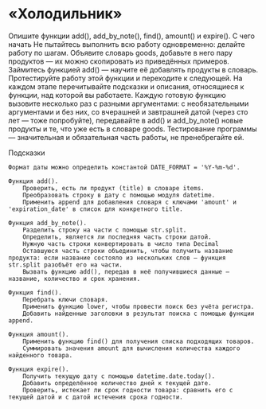 # «Холодильник»

Опишите функции add(), add_by_note(), find(), amount() и expire().
С чего начать
Не пытайтесь выполнить всю работу одновременно: делайте работу по шагам. 
Объявите словарь goods, добавьте в него пару продуктов — их можно скопировать из приведённых примеров. 
Займитесь функцией add() — научите её добавлять продукты в словарь. Протестируйте работу этой функции и переходите к следующей. На каждом этапе перечитывайте подсказки и описания, относящиеся к функции, над которой вы работаете.
Каждую готовую функцию вызовите несколько раз с разными аргументами: с необязательными аргументами и без них, со вчерашней и завтрашней датой (через сто лет — тоже попробуйте), передавайте в add() и add_by_note() новые продукты и те, что уже есть в словаре goods. 
Тестирование программы — значительная и обязательная часть работы, не пренебрегайте ей.

Подсказки

    Формат даты можно определить константой DATE_FORMAT = '%Y-%m-%d'.
    
    Функция add(). 
        Проверить, есть ли продукт (title) в словаре items.
        Преобразовать строку в дату с помощью модуля datetime.
        Применить append для добавления словаря с ключами 'amount' и 'expiration_date' в список для конкретного title.
        
    Функция add_by_note(). 
        Разделить строку на части с помощью str.split.
        Определить, является ли последняя часть строки датой.
        Нужную часть строки конвертировать в число типа Decimal
        Оставшуюся часть строки объединить, чтобы получить название продукта: если название состояло из нескольких слов — функция str.split разобъёт его на части.
        Вызвать функцию add(), передав в неё получившиеся данные — название, количество и срок хранения.
    
    Функция find(). 
        Перебрать ключи словаря.
        Применить функцию lower, чтобы провести поиск без учёта регистра.
        Добавить найденные заголовки в результат поиска с помощью функции append.
    
    Функция amount(). 
        Применить функцию find() для получения списка подходящих товаров.
        Суммировать значения amount для вычисления количества каждого найденного товара.
        
    Функция expire().
        Получить текущую дату с помощью datetime.date.today().
        Добавить определённое количество дней к текущей дате.
        Проверить, истекает ли срок годности товара: сравнить его с текущей датой и с датой истечения срока годности.
